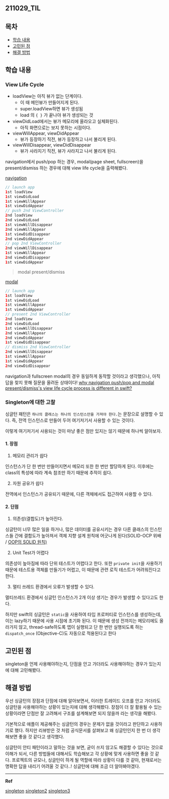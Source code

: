﻿## 211029_TIL

## 목차 
- [학습 내용](#학습-내용) 
- [고민된 점 ](#고민된-점)
- [해결 방법](#해결-방법)


## 학습 내용

### View Life Cycle

- loadView는 아직 뷰가 없는 단계이다.
	-  이 때 메인뷰가 만들어지게 된다. 
	- super.loadView하면 뷰가 생성됨 
	- load 의 `{ }` 가 끝나야 뷰가 생성되는 것 
- viewDidLoad에서는 뷰가 메모리에 올라오고 실체화된다.
	-  아직 화면으로는 보지 못하는 시점이다.
- viewWillAppear, viewDidAppear
	- 뷰가 등장하기 직전, 뷰가 등장하고 나서 불리게 된다. 
- viewWillDisappear, viewDidDisappear
	- 뷰가 사라지기 직전, 뷰가 사라지고 나서 불리게 된다. 

navigation에서 push/pop 하는 경우, modal(page sheet, fullscreen)을 present/dismiss 하는 경우에 대해 view life cycle을 출력해봤다. 

[navigation](https://i.stack.imgur.com/supsS.gif)

```swift
// launch app 
1st loadView
1st viewDidLoad
1st viewWillAppear
1st viewDidAppear
// push 2nd ViewController
2nd loadView
2nd viewDidLoad
1st viewWillDisappear
2nd viewWillAppear
1st viewDidDisappear
2nd viewDidAppear
// pop 2nd ViewController
2nd viewWillDisappear
1st viewWillAppear
2nd viewDidDisappear
1st viewDidAppear
```

> modal present/dismiss

[modal](https://i.stack.imgur.com/SUwrS.gif)

```swift
// launch app
1st loadView
1st viewDidLoad
1st viewWillAppear
1st viewDidAppear
// present 2nd ViewController
2nd loadView
2nd viewDidLoad
1st viewWillDisappear
2nd viewWillAppear
2nd viewDidAppear
1st viewDidDisappear
// dismiss 2nd ViewController
2nd viewWillDisappear
1st viewWillAppear
1st viewDidAppear
2nd viewDidDisappear
```

navigation과 fullscreen modal의 경우 동일하게 동작할 것이라고 생각했으나, 아직 답을 찾지 못해 질문을 올려둔 상태이다!
[why navigation push/pop and modal present/dismiss's view life cycle process is different in swift?](https://stackoverflow.com/questions/69764387/why-navigation-push-pop-and-modal-present-dismisss-view-life-cycle-process-is-d)


### Singleton에 대한 고찰

싱글턴 패턴은 `하나의 클래스는 하나의 인스턴스만을 가져야 한다.`는 문장으로 설명할 수 있다. 즉, 전역 인스턴스로 만들어 두어 여기저기서 사용할 수 있는 것이다. 

이렇게 여기저기서 사용되는 것이 마냥 좋은 점만 있지는 않기 때문에 하나씩 알아보자. 

#### 1. 장점

1. 메모리 관리가 쉽다

인스턴스가 단 한 번만 만들어지면서 메모리 또한 한 번만 할당하게 된다. 이후에는 class의 특성에 따라 계속 참조만 하기 때문에 추적이 쉽다.

2. 자원 공유가 쉽다

전역에서 인스턴스가 공유되기 때문에, 다른 객체에서도 접근하여 사용할 수 있다. 

#### 2. 단점 

1. 의존성(결합도)가 높아진다.

싱글턴이 너무 많은 일을 하거나, 많은 데이터를 공유시키는 경우 다른 클래스의 인스턴스들 간에 결합도가 높아져서 객체 지향 설계 원칙에 어긋나게 된다(SOLID-OCP 위배 / [OOP의 SOLID 원칙)](https://leechamin.tistory.com/518)

2. Unit Test가 어렵다

의존성이 높아짐에 따라 단위 테스트가 어렵다고 한다. 또한 `private init`을 사용하기 때문에 테스트용 객체를 만들기가 어렵고, 이 때문에 관련 로직 테스트가 어려워진다고 한다. 


3. 멀티 쓰레드 환경에서 오류가 발생할 수 있다.

멀티쓰레드 환경에서 싱글턴 인스턴스가 2개 이상 생기는 경우가 발생할 수 있다고도 한다. 

하지만 swift의 싱글턴은 `static`을 사용하여 타입 프로퍼티로 인스턴스를 생성하는데, 이는 lazy하기 때문에 사용 시점에 초기화 된다. 이 때문에 생성 전까지는 메모리에도 올라가지 않고, thread-safe하도록 앱이 실행되고 단 한 번만 실행되도록 하는 `dispatch_once`
(Objective-C)도 자동으로 적용된다고 한다

## 고민된 점 

singleton을 언제 사용해야하는지, 단점을 안고 가더라도 사용해야하는 경우가 있는지에 대해 고민해봤다. 

## 해결 방법 

우선 싱글턴의 장점과 단점에 대해 알아보면서, 이러한 트레이드 오프를 안고 가더라도 싱글턴을 사용해야하는 상황이 있는지에 대해 생각해봤다. 장점이 더 잘 활용될 수 있는 상황이라면 단점만 잘 고려해서 구조를 설계해보면 되지 않을까 라는 생각을 해봤다. 

기본적으로 애플이 제공해주는 싱글턴의 경우는 문제가 없을 것이라고 판단하고 사용하기로 했다. 하지만 리뷰받은 것 처럼 공식문서를 살펴보고 왜 싱글턴인지 한 번 더 생각해보면 좋을 것 같다고 생각했다. 

싱글턴이 안티 패턴이라고 말하는 것을 보면, 굳이 쓰지 않고도 해결할 수 있다는 것으로 이해가 되서, 다른 방법들에 대해서도 학습해보고 각 상황에 맞게 사용하면 좋을 것 같다. 프로젝트의 규모나, 싱글턴이 하게 될 역할에 따라 상황이 다를 것 같아, 현재로서는 명확한 답을 내리기 어려울 것 같다..! 싱글턴에 대해 조금 더 알아봐야겠다. 

---

**Ref**

[singleton](https://babbab2.tistory.com/66)
[singleton2](https://medium.com/hcleedev/swift-singleton-%EC%8B%B1%EA%B8%80%ED%86%A4-%ED%8C%A8%ED%84%B4-b84cfe57c541)
[singleton3](https://jeong-pro.tistory.com/86)

